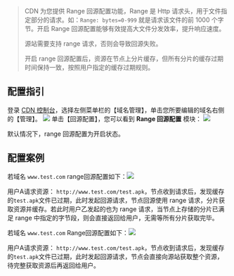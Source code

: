 >  CDN 为您提供 Range 回源配置功能，Range 是 Http 请求头，用于文件指定部分的请求。如：```Range: bytes=0-999``` 就是请求该文件的前 1000 个字节。开启 Range 回源配置能够有效提高大文件分发效率，提升响应速度。
>
> 源站需要支持 range 请求，否则会导致回源失败。
>
> 开启 range 回源配置后，资源在节点上分片缓存，但所有分片的缓存过期时间保持一致，按照用户指定的缓存过期规则。

## 配置指引
登录 [CDN 控制台](http://console.tce.fsphere.cn/cdn)，选择左侧菜单栏的【域名管理】，单击您所要编辑的域名右侧的【管理】。
![](http://imgcache.tce.fsphere.cn/image/mc.qcloudimg.com/static/img/1f2cb594cd614b62b589cb20a20ed362/basic-config-1.png)
单击【回源配置】，您可以看到 **Range 回源配置** 模块：
![](http://imgcache.tce.fsphere.cn/image/mc.qcloudimg.com/static/img/9fd4571901f76f36f1759aea499027be/range-config-1.png)

默认情况下，range 回源配置为开启状态。

## 配置案例

若域名 ```www.test.com``` range回源配置如下：![](http://imgcache.tce.fsphere.cn/image/mc.qcloudimg.com/static/img/9fd4571901f76f36f1759aea499027be/range-config-1.png)

用户A请求资源： ```http://www.test.com/test.apk```，节点收到请求后，发现缓存的```test.apk```文件已过期，此时发起回源请求，节点回源使用 range 请求，分片获取资源并缓存。若此时用户乙发起的也为 range 请求，当节点上存储的分片已满足 range 中指定的字节段，则会直接返回给用户，无需等所有分片获取完毕。 

若域名 ```www.test.com``` Range回源配置如下：![](http://imgcache.tce.fsphere.cn/image/mc.qcloudimg.com/static/img/29078a4114ce8d6dd68b7064dca65553/range-config-2.png)

用户A请求资源： ```http://www.test.com/test.apk```，节点收到请求后，发现缓存的```test.apk```文件已过期，此时发起回源请求，节点会直接向源站获取整个资源，待完整获取资源后再返回给用户。